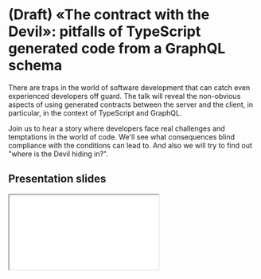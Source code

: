 # (Draft) «The contract with the Devil»: pitfalls of TypeScript generated code from a GraphQL schema

There are traps in the world of software development that can catch even
experienced developers off guard. The talk will reveal the non-obvious aspects
of using generated contracts between the server and the client, in particular,
in the context of TypeScript and GraphQL.

Join us to hear a story where developers face real challenges and temptations in
the world of code. We'll see what consequences blind compliance with the
conditions can lead to. And also we will try to find out "where is the Devil
hiding in?".

## Presentation slides

<div data-container-unfold="lg">
    <div class="aspect-ratio" data-ratio="16/9">
        <iframe src="/slides/contract-with-devil" title="Presentation slides" />
    </div>
</div>
